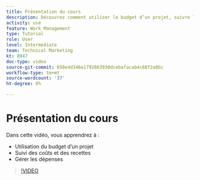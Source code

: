 ```yaml
---
title: Présentation du cours
description: Découvrez comment utiliser le budget d’un projet, suivre les coûts et les recettes et gérer les dépenses dans [!DNL  Workfront].
activity: use
feature: Work Management
type: Tutorial
role: User
level: Intermediate
team: Technical Marketing
kt: 8947
doc-type: video
source-git-commit: 650e4d346e1792863930dcebafacab4c88f2a8bc
workflow-type: tm+mt
source-wordcount: '37'
ht-degree: 0%

---
```


# Présentation du cours

Dans cette vidéo, vous apprendrez à :

* Utilisation du budget d’un projet
* Suivi des coûts et des recettes
* Gérer les dépenses

>[!VIDEO](https://video.tv.adobe.com/v/335207/?quality=12&learn=on)
